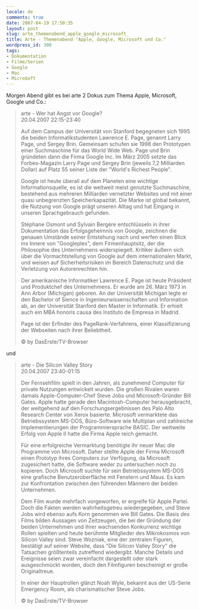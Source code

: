 ```yaml
---
locale: de
comments: true
date: 2007-04-19 17:50:35
layout: post
slug: arte_themenabend_apple_google_microsoft_
title: Arte - Themenabend "Apple, Google, Microsoft und Co."
wordpress_id: 300
tags:
- Dokumentation
- Filme/Serien
- Google
- Mac
- Micro$oft
---
```


Morgen Abend gibt es bei arte 2 Dokus zum Thema Apple, Microsoft, Google und Co.:

> arte - Wer hat Angst vor Google?    
> 20.04.2007 22:15-23:40
> 
> Auf dem Campus der Universität von Stanford begegneten sich 1995 die beiden Informatikstudenten Lawrence E. Page, genannt Larry Page, und Sergey Brin. Gemeinsam schufen sie 1998 den Prototypen einer Suchmaschine für das World Wide Web. Page und Brin gründeten dann die Firma Google Inc. Im März 2005 setzte das Forbes-Magazin Larry Page und Sergey Brin (jeweils 7,2 Milliarden Dollar) auf Platz 55 seiner Liste der "World's Richest People".
> 
> Google ist heute überall auf dem Planeten eine wichtige Informationsquelle, es ist die weltweit meist genutzte Suchmaschine, bestehend aus mehreren Milliarden vernetzter Websites und mit einer quasi unbegrenzten Speicherkapazität. Die Marke ist global bekannt, die Nutzung von Google prägt unseren Alltag und hat Eingang in unseren Sprachgebrauch gefunden.
> 
> Stéphane Osmont und Sylvain Bergère entschlüsseln in ihrer Dokumentation das Erfolgsgeheimnis von Google, zeichnen die genauen Umstände seiner Entstehung nach und werfen einen Blick ins Innere von "Googleplex", dem Firmenhauptsitz, der die Philosophie des Unternehmens widerspiegelt. Kritiker äußern sich über die Vormachtstellung von Google auf dem internationalen Markt, und weisen auf Sicherheitsrisiken im Bereich Datenschutz und die Verletzung von Autorenrechten hin.
> 
> Der amerikanische Informatiker Lawrence E. Page ist heute Präsident und
> Produktchef des Unternehmens. Er wurde am 26. März 1973 in Ann Arbor
> (Michigan) geboren. An der Universität Michigan legte er den Bachelor of
> Sience in Ingenieurwissenschaften und Information ab, an der Universität
> Stanford den Master in Informatik. Er erhielt auch ein MBA honoris causa des Instituto de Empresa in Madrid.
> 
> Page ist der Erfinder des PageRank-Verfahrens, einer Klassifizierung der
> Webseiten nach ihrer Beliebtheit.
> 
> &copy; by DasErste/TV-Browser

und

> arte - Die Silicon Valley Story    
> 20.04.2007 23:40-01:15
> 
> Der Fernsehfilm spielt in den Jahren, als zunehmend Computer für private
> Nutzungen entwickelt wurden. Die großen Rivalen waren damals Apple-Computer-Chef Steve Jobs und Microsoft-Gründer Bill Gates. Apple hatte gerade den Macintosh-Computer herausgebracht, der weitgehend auf den Forschungsergebnissen des Palo Alto Research Center von Xerox basierte. Microsoft vermarktete das Betriebssystem MS-DOS, Büro-Software wie Multiplan und zahlreiche Implementierungen der Programmiersprache BASIC. Der weltweite Erfolg von Apple II hatte die Firma Apple reich gemacht. 
> 
> Für eine erfolgreiche Vermarktung benötigte ihr neuer Mac die Programme von Microsoft. Daher stellte Apple der Firma Microsoft einen Prototyp ihres Computers zur Verfügung, da Microsoft zugesichert hatte, die Software weder zu untersuchen noch zu kopieren. Doch Microsoft suchte für sein Betriebssystem MS-DOS eine grafische Benutzeroberfläche mit Fenstern und Maus. Es kam zur Konfrontation zwischen den führenden Männern der beiden Unternehmen.
> 
> Dem Film wurde mehrfach vorgeworfen, er ergreife für Apple Partei. Doch die Fakten werden wahrheitsgetreu wiedergegeben, und Steve Jobs wird ebenso aufs Korn genommen wie Bill Gates. Die Basis des Films bilden Aussagen von Zeitzeugen, die bei der Gründung der beiden Unternehmen und ihrer wachsenden Konkurrenz wichtige Rollen spielten und heute berühmte Mitglieder des Mikrokosmos von Silicon Valley sind. Steve Wozniak, eine der zentralen Figuren, bestätigt auf seiner Website, dass "Die Silicon Valley Story" die Tatsachen größtenteils zutreffend wiedergibt. Manche
> Details und Ereignisse seien zwar vereinfacht dargestellt oder stark
> ausgeschmückt worden, doch den Filmfiguren bescheinigt er große Originaltreue.
> 
> In einer der Hauptrollen glänzt Noah Wyle, bekannt aus der US-Serie Emergency Room, als charismatischer Steve Jobs.
> 
> &copy; by DasErste/TV-Browser




